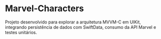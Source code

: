 # Marvel-Characters
Projeto desenvolvido para explorar a arquitetura MVVM-C em UIKit, integrando persistência de dados com SwiftData, consumo da API Marvel e testes unitários.
